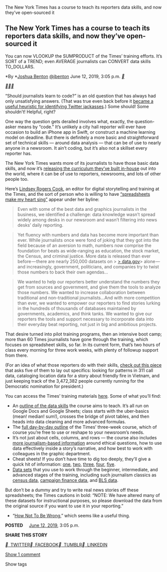 The New York Times has a course to teach its reporters data skills, and now they’ve open-sourced it

## The New York Times has a course to teach its reporters data skills, and now they’ve open-sourced it

You can now VLOOKUP the SUMPRODUCT of the Times’ training efforts. It’s SORT of a TREND; even AVERAGE journalists can CONVERT data skills TO_DOLLARS.

*By *[Joshua Benton](https://www.niemanlab.org/author/jbenton/)  [@jbenton](https://twitter.com/jbenton)  June 12, 2019, 3:05 p.m.  [**](https://www.niemanlab.org/2019/06/the-new-york-times-has-a-course-to-teach-its-reporters-data-skills-and-now-theyve-open-sourced-it/?utm_source=DevOps%27ish&utm_campaign=c49ef46bf7-DEVOPSISH_132&utm_medium=email&utm_term=0_eab566bc9f-c49ef46bf7-46459039)

[**](https://twitter.com/intent/tweet?original_referer=https%3A%2F%2Fwww.niemanlab.org%2F2019%2F06%2Fthe-new-york-times-has-a-course-to-teach-its-reporters-data-skills-and-now-theyve-open-sourced-it%2F&related=jbenton&text=The+New+York+Times+has+a+course+to+teach+its+reporters+data+skills%2C+and+now+they%E2%80%99ve+open-sourced+it&tw_p=tweetbutton&url=https%3A%2F%2Fnie.mn%2F2KhioDZ&via=NiemanLab)[**](https://www.facebook.com/sharer/sharer.php?u=https://www.niemanlab.org/2019/06/the-new-york-times-has-a-course-to-teach-its-reporters-data-skills-and-now-theyve-open-sourced-it/)[**](https://www.linkedin.com/cws/share?url=https%3A%2F%2Fwww.niemanlab.org%2F2019%2F06%2Fthe-new-york-times-has-a-course-to-teach-its-reporters-data-skills-and-now-theyve-open-sourced-it%2F&name=The+New+York+Times+has+a+course+to+teach+its+reporters+data+skills%2C+and+now+they%E2%80%99ve+open-sourced+it)

“Should journalists learn to code?” is an old question that has always had only unsatisfying answers. (That was true even back before it [became a useful heuristic for identifying Twitter jackasses](https://www.theringer.com/tech/2019/1/29/18201695/learn-to-code-twitter-abuse-buzzfeed-journalists).) Some should! Some shouldn’t! Helpful, right?

One way the question gets derailed involves what, exactly, the question-asker means by “code.” It’s unlikely a city hall reporter will ever have occasion to build an iPhone app in Swift, or construct a machine learning model on deadline. But there is definitely a more basic and straightforward set of technical skills — around data analysis — that can be of use to nearly anyone in a newsroom. It ain’t coding, but it’s also not a skillset every reporter has.

The New York Times wants more of its journalists to have those basic data skills, and now it’s [releasing the curriculum they’ve built in-house](https://open.nytimes.com/how-we-helped-our-reporters-learn-to-love-spreadsheets-adc43a93b919) out into the world, where it can be of use to reporters, newsrooms, and lots of other people too.

Here’s [Lindsey Rogers Cook](https://twitter.com/Lindzcook/), an editor for digital storytelling and training at the Times, and the sort of person who is willing to have [“spreadsheets make my heart sing”](https://docs.google.com/document/d/1OuV9WXYtnhtj-0XDG4nR5EAa5CI8QYaBkjl_9O9R6BI/edit) appear under her byline:

> Even with some of the best data and graphics journalists in the business, we identified a challenge: data knowledge wasn’t spread widely among desks in our newsroom and wasn’t filtering into news desks’ daily reporting.

> Yet fluency with numbers and data has become more important than ever. While journalists once were fond of joking that they got into the field because of an aversion to math, numbers now comprise the foundation for beats as wide-ranging as education, the stock market, the Census, and criminal justice. More data is released than ever before — there are nearly 250,000 datasets on > [> data.gov](https://www.data.gov/)>  alone — and increasingly, government, politicians, and companies try to twist those numbers to back their own agendas…

> We wanted to help our reporters better understand the numbers they get from sources and government, and give them the tools to analyze those numbers. We wanted to increase collaboration between traditional and non-traditional journalists…And with more competition than ever, we wanted to empower our reporters to find stories lurking in the hundreds of thousands of databases maintained by governments, academics, and think tanks. We wanted to give our reporters the tools and support necessary to incorporate data into their everyday beat reporting, not just in big and ambitious projects.

That desire turned into pilot training programs, then an intensive boot camp; more than 60 Times journalists have gone through the training, which focuses on spreadsheet skills, so far. In its current form, that’s two hours of class every morning for three work weeks, with plenty of followup support from there.

(For an idea of what those reporters do with their skills, [check out this piece](https://www.nytimes.com/2019/06/12/reader-center/data-reporting-spreadsheets.html) that asks five of them to lay out specifics: looking for patterns in 311 call data, cataloging location data for a story about friendly fire in Vietnam, and just keeping track of the 3,472,382 people currently running for the Democratic nomination for president.)

You can access the Times’ training materials [here](https://drive.google.com/drive/u/0/folders/1ZS57_40tWuIB7tV4APVMmTZ-5PXDwX9w). Some of what you’ll find:

- An [outline of the data skills](https://docs.google.com/document/d/1ATABxYmIrXYoTq6aLmWPX0lSYpeJ4dod7M_y4vXz5nc/edit) the course aims to teach. It’s all run on Google Docs and Google Sheets; class starts with the uber-basics (mean! median! sum!), crosses the bridge of pivot tables, and then heads into data cleaning and more advanced formulas.
- The [full day-by-day outline](https://docs.google.com/document/d/1U-MSDbpif5QHTEyu4r1LTsYo_XufwdHA4DDzt1AAWnI/edit) of the Times’ three-week course, which of course you’re free to use or reshape to your newsroom’s needs.
- It’s not just about cells, columns, and rows — the course also includes [more journalism-based information](https://docs.google.com/document/d/1ATABxYmIrXYoTq6aLmWPX0lSYpeJ4dod7M_y4vXz5nc/edit) around ethical questions, how to use data effectively inside a story’s narrative, and how best to work with colleagues in the graphic department.
- Cheat sheets! If you don’t have time to dig too deeply, they’ll give a quick hit of information: [one](https://docs.google.com/document/d/1GEJqwcUV5payyxwzzAc_ttkMUnXdKDKXoHmPTPUBoK0/edit), [two](https://docs.google.com/document/d/18ZtN0ecpOIy-74qZGgdP3zp_QhErFRx7vJx2viOyISo/edit), [three](https://docs.google.com/document/d/1FmyE2UJHJQuiSdwhaOmpbWQmZILwnT3m-ewWEy8_GZ4/edit), [four](https://docs.google.com/document/d/16_A2NK36AqPsO2dIzhXoEHHp4SVuKN8LKu9p1JOJYEY/edit), [five](https://docs.google.com/document/d/1zIgqkRgkTXEeXuOLvkVhBcjCUYR8Fj1Es1QWvcOzxUM/edit).
- [Data sets](https://drive.google.com/drive/u/0/folders/1HJgPirc1FZrT2hcU5xwMqmHBsh0fU6jN) that you use to work through the beginner, intermediate, and advanced stages of the training, including such journalism classics as [census data](https://docs.google.com/spreadsheets/d/13oOahyKUFFWWs2B-PwvXlUZx2Tzjgp7Rptmz9V8Z4fk/edit), [campaign finance data](https://docs.google.com/spreadsheets/d/1rKeOn564Mz7TFRcoX-1wo0AsoSj0_djiTKit6pAfSE4/edit?usp=drive_web&ouid=117334025742278266815), and [BLS data](https://docs.google.com/spreadsheets/d/1f3Lwr9sBTxv6hAutwp91JeKFOgfj769lS1iuQwZMf1w/edit?usp=drive_web&ouid=117334025742278266815).

But don’t be a dummy and try to write real news stories off these spreadsheets; the Times cautions in bold: “NOTE: We have altered many of these datasets for instructional purposes, so please download the data from the original source if you want to use it in your reporting.”

- “[How Not To Be Wrong](https://docs.google.com/document/d/1ynr9Yup-ovCv7jrxs6XxJ494RhuYIuUn9TcTgYPKDFI/edit),” which seems like a useful thing.

**POSTED**     [June 12, 2019](https://www.niemanlab.org/2019/06/12/), 3:05 p.m.

**SHARE THIS STORY**

[**  TWITTER](https://twitter.com/intent/tweet?original_referer=https%3A%2F%2Fwww.niemanlab.org%2F2019%2F06%2Fthe-new-york-times-has-a-course-to-teach-its-reporters-data-skills-and-now-theyve-open-sourced-it%2F&related=jbenton&text=The+New+York+Times+has+a+course+to+teach+its+reporters+data+skills%2C+and+now+they%E2%80%99ve+open-sourced+it&tw_p=tweetbutton&url=https%3A%2F%2Fnie.mn%2F2KhioDZ&via=NiemanLab)[**  FACEBOOK](https://www.facebook.com/sharer/sharer.php?u=https://www.niemanlab.org/2019/06/the-new-york-times-has-a-course-to-teach-its-reporters-data-skills-and-now-theyve-open-sourced-it/)[**  TUMBLR](https://www.tumblr.com/share/link?url=https%3A%2F%2Fwww.niemanlab.org%2F2019%2F06%2Fthe-new-york-times-has-a-course-to-teach-its-reporters-data-skills-and-now-theyve-open-sourced-it%2F&name=The+New+York+Times+has+a+course+to+teach+its+reporters+data+skills%2C+and+now+they%E2%80%99ve+open-sourced+it)[**  LINKEDIN](https://www.linkedin.com/cws/share?url=https%3A%2F%2Fwww.niemanlab.org%2F2019%2F06%2Fthe-new-york-times-has-a-course-to-teach-its-reporters-data-skills-and-now-theyve-open-sourced-it%2F&name=The+New+York+Times+has+a+course+to+teach+its+reporters+data+skills%2C+and+now+they%E2%80%99ve+open-sourced+it)

[Show 1 comment](https://www.niemanlab.org/2019/06/the-new-york-times-has-a-course-to-teach-its-reporters-data-skills-and-now-theyve-open-sourced-it/#disqus_thread)

Show tags